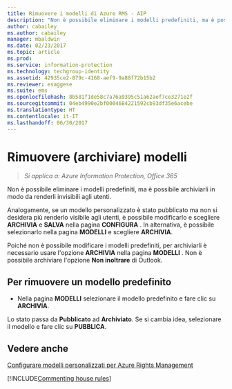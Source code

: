 ```yaml
---
title: Rimuovere i modelli di Azure RMS - AIP
description: "Non è possibile eliminare i modelli predefiniti, ma è possibile archiviarli in modo da renderli invisibili agli utenti."
author: cabailey
ms.author: cabailey
manager: mbaldwin
ms.date: 02/23/2017
ms.topic: article
ms.prod: 
ms.service: information-protection
ms.technology: techgroup-identity
ms.assetid: 42935ce2-879c-4168-aef9-9a88f72b15b2
ms.reviewer: esaggese
ms.suite: ems
ms.openlocfilehash: 8b581f1de58c7a76a9395c51a62aef7ce3271e2f
ms.sourcegitcommit: 04eb4990e2bf0004684221592cb93df35e6acebe
ms.translationtype: HT
ms.contentlocale: it-IT
ms.lasthandoff: 06/30/2017
---
```

# <a name="remove-archive-templates"></a>Rimuovere (archiviare) modelli

>*Si applica a: Azure Information Protection, Office 365*

Non è possibile eliminare i modelli predefiniti, ma è possibile archiviarli in modo da renderli invisibili agli utenti.

Analogamente, se un modello personalizzato è stato pubblicato ma non si desidera più renderlo visibile agli utenti, è possibile modificarlo e scegliere **ARCHIVIA** e **SALVA** nella pagina **CONFIGURA** . In alternativa, è possibile selezionarlo nella pagina **MODELLI** e scegliere **ARCHIVIA**.

Poiché non è possibile modificare i modelli predefiniti, per archiviarli è necessario usare l'opzione **ARCHIVIA** nella pagina **MODELLI** . Non è possibile archiviare l'opzione **Non inoltrare** di Outlook.

## <a name="to-remove-a-default-template"></a>Per rimuovere un modello predefinito

-   Nella pagina **MODELLI** selezionare il modello predefinito e fare clic su **ARCHIVIA**.

Lo stato passa da **Pubblicato** ad **Archiviato**. Se si cambia idea, selezionare il modello e fare clic su **PUBBLICA**.



## <a name="see-also"></a>Vedere anche
[Configurare modelli personalizzati per Azure Rights Management](configure-custom-templates.md)

[!INCLUDE[Commenting house rules](../includes/houserules.md)]